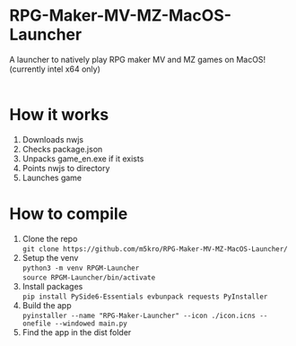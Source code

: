 # RPG-Maker-MV-MZ-MacOS-Launcher
A launcher to natively play RPG maker MV and MZ games on MacOS! (currently intel x64 only)<br>
<br>
# How it works
1. Downloads nwjs
2. Checks package.json
3. Unpacks game_en.exe if it exists
4. Points nwjs to directory
5. Launches game
# How to compile
1. Clone the repo <br> `git clone https://github.com/m5kro/RPG-Maker-MV-MZ-MacOS-Launcher/`
2. Setup the venv <br> `python3 -m venv RPGM-Launcher` <br> `source RPGM-Launcher/bin/activate`
3. Install packages <br> `pip install PySide6-Essentials evbunpack requests PyInstaller`
4. Build the app <br> `pyinstaller --name "RPG-Maker-Launcher" --icon ./icon.icns --onefile --windowed main.py`
5. Find the app in the dist folder
